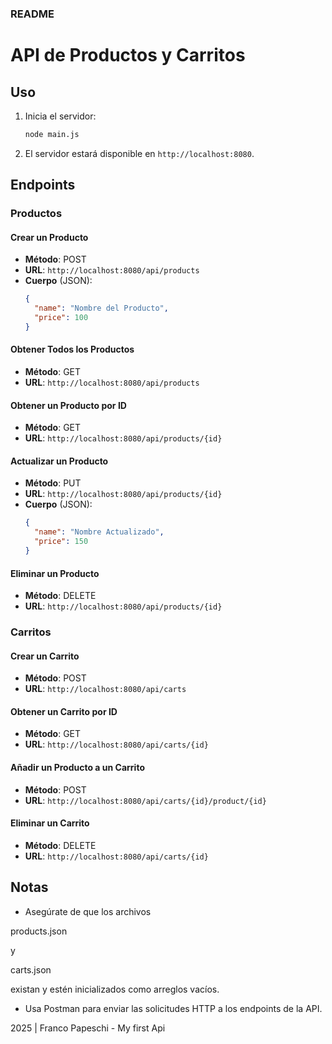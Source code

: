### README

# API de Productos y Carritos

## Uso

1. Inicia el servidor:
   ```bash
   node main.js
   ```

2. El servidor estará disponible en `http://localhost:8080`.

## Endpoints

### Productos

#### Crear un Producto

- **Método**: POST
- **URL**: `http://localhost:8080/api/products`
- **Cuerpo** (JSON):
  ```json
  {
    "name": "Nombre del Producto",
    "price": 100
  }
  ```

#### Obtener Todos los Productos

- **Método**: GET
- **URL**: `http://localhost:8080/api/products`

#### Obtener un Producto por ID

- **Método**: GET
- **URL**: `http://localhost:8080/api/products/{id}`

#### Actualizar un Producto

- **Método**: PUT
- **URL**: `http://localhost:8080/api/products/{id}`
- **Cuerpo** (JSON):
  ```json
  {
    "name": "Nombre Actualizado",
    "price": 150
  }
  ```

#### Eliminar un Producto

- **Método**: DELETE
- **URL**: `http://localhost:8080/api/products/{id}`

### Carritos

#### Crear un Carrito

- **Método**: POST
- **URL**: `http://localhost:8080/api/carts`

#### Obtener un Carrito por ID

- **Método**: GET
- **URL**: `http://localhost:8080/api/carts/{id}`

#### Añadir un Producto a un Carrito

- **Método**: POST
- **URL**: `http://localhost:8080/api/carts/{id}/product/{id}`

#### Eliminar un Carrito

- **Método**: DELETE
- **URL**: `http://localhost:8080/api/carts/{id}`

## Notas

- Asegúrate de que los archivos 

products.json

 y 

carts.json

 existan y estén inicializados como arreglos vacíos.
- Usa Postman para enviar las solicitudes HTTP a los endpoints de la API.

2025 | Franco Papeschi - My first Api